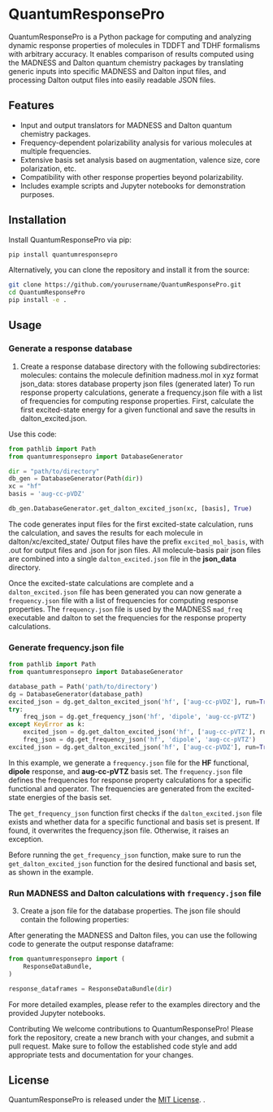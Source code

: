 # QuantumResponsePro

QuantumResponsePro is a Python package for computing and analyzing dynamic response properties of molecules in TDDFT and
TDHF formalisms with arbitrary accuracy. It enables comparison of results computed using the MADNESS and Dalton quantum
chemistry packages by translating generic inputs into specific MADNESS and Dalton input files, and processing Dalton
output files into easily readable JSON files.

## Features

- Input and output translators for MADNESS and Dalton quantum chemistry packages.
- Frequency-dependent polarizability analysis for various molecules at multiple frequencies.
- Extensive basis set analysis based on augmentation, valence size, core polarization, etc.
- Compatibility with other response properties beyond polarizability.
- Includes example scripts and Jupyter notebooks for demonstration purposes.

## Installation

Install QuantumResponsePro via pip:

```bash
pip install quantumresponsepro
```

Alternatively, you can clone the repository and install it from the source:

```bash
git clone https://github.com/yourusername/QuantumResponsePro.git
cd QuantumResponsePro
pip install -e .
```

## Usage

### Generate a response database

1. Create a response database directory with the following subdirectories:
   molecules: contains the molecule definition madness.mol in xyz format
   json_data: stores database property json files (generated later)
   To run response property calculations, generate a frequency.json file with a list of frequencies for computing
   response properties. First, calculate the first excited-state energy for a given functional and save the results in
   dalton_excited.json.

Use this code:

```python
from pathlib import Path
from quantumresponsepro import DatabaseGenerator

dir = "path/to/directory"
db_gen = DatabaseGenerator(Path(dir))
xc = "hf"
basis = 'aug-cc-pVDZ'

db_gen.DatabaseGenerator.get_dalton_excited_json(xc, [basis], True)
```

The code generates input files for the first excited-state calculation, runs the calculation, and saves the results for
each molecule in dalton/xc/excited_state/
Output files have the prefix `excited_mol_basis`, with .out for output files and .json for json files.
All molecule-basis pair json files are combined into a single `dalton_excited.json` file in the **json_data** directory.

Once the excited-state calculations are complete and a `dalton_excited.json` file has been generated you
can now generate a `frequency.json` file with a list of frequencies for computing response properties.
The `frequency.json` file is used by the MADNESS `mad_freq` executable and dalton to set the frequencies for
the response property calculations.

### Generate frequency.json file

```python
from pathlib import Path
from quantumresponsepro import DatabaseGenerator

database_path = Path('path/to/directory')
dg = DatabaseGenerator(database_path)
excited_json = dg.get_dalton_excited_json('hf', ['aug-cc-pVDZ'], run=True)
try:
    freq_json = dg.get_frequency_json('hf', 'dipole', 'aug-cc-pVTZ')
except KeyError as k:
    excited_json = dg.get_dalton_excited_json('hf', ['aug-cc-pVTZ'], run=True)
    freq_json = dg.get_frequency_json('hf', 'dipole', 'aug-cc-pVTZ')
excited_json = dg.get_dalton_excited_json('hf', ['aug-cc-pVDZ'], run=True)
```

In this example, we generate a `frequency.json` file for the **HF** functional, **dipole** response, and **aug-cc-pVTZ**
basis set.
The `frequency.json` file defines the frequencies for response property calculations for a specific functional and
operator.
The frequencies are generated from the excited-state energies of the basis set.

The `get_frequency_json` function first checks if the `dalton_excited.json` file exists and whether data for a specific
functional and basis set is present. If found, it overwrites the frequency.json file. Otherwise, it raises an exception.

Before running the `get_frequency_json` function, make sure to run the `get_dalton_excited_json` function for the
desired
functional and basis set, as shown in the example.

### Run MADNESS and Dalton calculations with `frequency.json` file

3. Create a json file for the database properties. The json file should contain the following properties:

After generating the MADNESS and Dalton files, you can use the following code to generate the output response dataframe:

```python
from quantumresponsepro import (
    ResponseDataBundle,
)

response_dataframes = ResponseDataBundle(dir)

```

For more detailed examples, please refer to the examples directory and the provided Jupyter notebooks.

Contributing
We welcome contributions to QuantumResponsePro! Please fork the repository, create a new branch with your changes, and
submit a pull request. Make sure to follow the established code style and add appropriate tests and documentation for
your changes.

## License

QuantumResponsePro is released under the [MIT License](LICENSE.txt).
.




